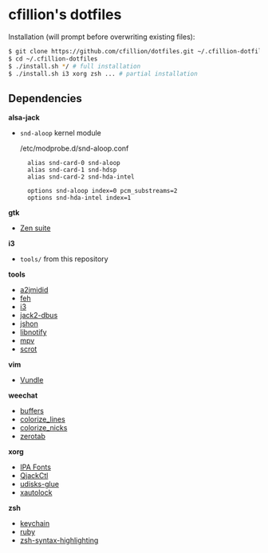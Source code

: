 cfillion's dotfiles
================

Installation (will prompt before overwriting existing files):

```sh
$ git clone https://github.com/cfillion/dotfiles.git ~/.cfillion-dotfiles
$ cd ~/.cfillion-dotfiles
$ ./install.sh */ # full installation
$ ./install.sh i3 xorg zsh ... # partial installation
```

Dependencies
------------

**alsa-jack**

- `snd-aloop` kernel module

    /etc/modprobe.d/snd-aloop.conf

        alias snd-card-0 snd-aloop
        alias snd-card-1 snd-hdsp
        alias snd-card-2 snd-hda-intel

        options snd-aloop index=0 pcm_substreams=2
        options snd-hda-intel index=1

**gtk**

- [Zen suite](http://opendesktop.org/content/show.php/Zen+suite?content=149883)

**i3**

- `tools/` from this repository

**tools**

- [a2jmidid](http://home.gna.org/a2jmidid/)
- [feh](http://feh.finalrewind.org/)
- [i3](http://i3wm.org/)
- [jack2-dbus](http://jackaudio.org/)
- [jshon](http://kmkeen.com/jshon/)
- [libnotify](https://developer.gnome.org/notification-spec/)
- [mpv](http://mpv.io/)
- [scrot](http://scrot.sourcearchive.com/)

**vim**

- [Vundle](https://github.com/gmarik/vundle)

**weechat**

- [buffers](http://www.weechat.org/scripts/source/buffers.pl.html/)
- [colorize_lines](http://www.weechat.org/scripts/source/colorize_lines.pl.html/)
- [colorize_nicks](http://www.weechat.org/scripts/source/colorize_nicks.py.html/)
- [zerotab](http://www.weechat.org/scripts/source/zerotab.py.html/)

**xorg**

- [IPA Fonts](http://ipafont.ipa.go.jp/)
- [QjackCtl](http://qjackctl.sourceforge.net/)
- [udisks-glue](https://github.com/fernandotcl/udisks-glue)
- [xautolock](https://www.archlinux.org/packages/community/x86_64/xautolock/)

**zsh**

- [keychain](https://github.com/funtoo/keychain)
- [ruby](https://www.ruby-lang.org/)
- [zsh-syntax-highlighting](https://github.com/zsh-users/zsh-syntax-highlighting)

